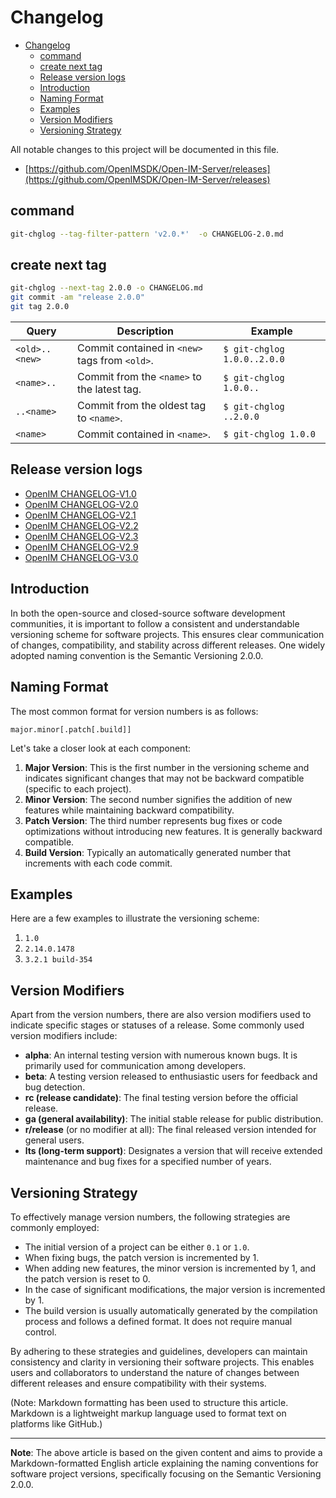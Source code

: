 # Changelog

- [Changelog](#changelog)
  - [command](#command)
  - [create next tag](#create-next-tag)
  - [Release version logs](#release-version-logs)
  - [Introduction](#introduction)
  - [Naming Format](#naming-format)
  - [Examples](#examples)
  - [Version Modifiers](#version-modifiers)
  - [Versioning Strategy](#versioning-strategy)


All notable changes to this project will be documented in this file.

+ [https://github.com/OpenIMSDK/Open-IM-Server/releases](https://github.com/OpenIMSDK/Open-IM-Server/releases)

## command

```bash
git-chglog --tag-filter-pattern 'v2.0.*'  -o CHANGELOG-2.0.md
```

## create next tag

```bash
git-chglog --next-tag 2.0.0 -o CHANGELOG.md
git commit -am "release 2.0.0"
git tag 2.0.0
```

| Query          | Description                                    | Example                     |
| -------------- | ---------------------------------------------- | --------------------------- |
| `<old>..<new>` | Commit contained in `<new>` tags from `<old>`. | `$ git-chglog 1.0.0..2.0.0` |
| `<name>..`     | Commit from the `<name>` to the latest tag.    | `$ git-chglog 1.0.0..`      |
| `..<name>`     | Commit from the oldest tag to `<name>`.        | `$ git-chglog ..2.0.0`      |
| `<name>`       | Commit contained in `<name>`.                  | `$ git-chglog 1.0.0`        |


## Release version logs

+ [OpenIM CHANGELOG-V1.0](CHANGELOG-1.0.md)
+ [OpenIM CHANGELOG-V2.0](CHANGELOG-2.0.md)
+ [OpenIM CHANGELOG-V2.1](CHANGELOG-2.1.md)
+ [OpenIM CHANGELOG-V2.2](CHANGELOG-2.2.md)
+ [OpenIM CHANGELOG-V2.3](CHANGELOG-2.3.md)
+ [OpenIM CHANGELOG-V2.9](CHANGELOG-2.9.md)
+ [OpenIM CHANGELOG-V3.0](CHANGELOG-3.0.md)

## Introduction

In both the open-source and closed-source software development communities, it is important to follow a consistent and understandable versioning scheme for software projects. This ensures clear communication of changes, compatibility, and stability across different releases. One widely adopted naming convention is the Semantic Versioning 2.0.0.

## Naming Format

The most common format for version numbers is as follows:

```
major.minor[.patch[.build]]
```

Let's take a closer look at each component:

1. **Major Version**: This is the first number in the versioning scheme and indicates significant changes that may not be backward compatible (specific to each project).
2. **Minor Version**: The second number signifies the addition of new features while maintaining backward compatibility.
3. **Patch Version**: The third number represents bug fixes or code optimizations without introducing new features. It is generally backward compatible.
4. **Build Version**: Typically an automatically generated number that increments with each code commit.

## Examples

Here are a few examples to illustrate the versioning scheme:

1. `1.0`
2. `2.14.0.1478`
3. `3.2.1 build-354`

## Version Modifiers

Apart from the version numbers, there are also version modifiers used to indicate specific stages or statuses of a release. Some commonly used version modifiers include:

- **alpha**: An internal testing version with numerous known bugs. It is primarily used for communication among developers.
- **beta**: A testing version released to enthusiastic users for feedback and bug detection.
- **rc (release candidate)**: The final testing version before the official release.
- **ga (general availability)**: The initial stable release for public distribution.
- **r/release** (or no modifier at all): The final released version intended for general users.
- **lts (long-term support)**: Designates a version that will receive extended maintenance and bug fixes for a specified number of years.

## Versioning Strategy

To effectively manage version numbers, the following strategies are commonly employed:

- The initial version of a project can be either `0.1` or `1.0`.
- When fixing bugs, the patch version is incremented by 1.
- When adding new features, the minor version is incremented by 1, and the patch version is reset to 0.
- In the case of significant modifications, the major version is incremented by 1.
- The build version is usually automatically generated by the compilation process and follows a defined format. It does not require manual control.

By adhering to these strategies and guidelines, developers can maintain consistency and clarity in versioning their software projects. This enables users and collaborators to understand the nature of changes between different releases and ensure compatibility with their systems.

(Note: Markdown formatting has been used to structure this article. Markdown is a lightweight markup language used to format text on platforms like GitHub.)

------

**Note**: The above article is based on the given content and aims to provide a Markdown-formatted English article explaining the naming conventions for software project versions, specifically focusing on the Semantic Versioning 2.0.0.